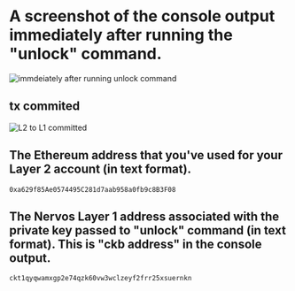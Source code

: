 <h1> A screenshot of the console output immediately after running the "unlock" command. </h1>

![immdeiately after running unlock command](https://user-images.githubusercontent.com/83914557/132345854-4ad73169-61a5-4987-8d8b-cb529fc126a6.png)

<h2> tx commited</h2>

![L2 to L1 committed](https://user-images.githubusercontent.com/83914557/132346581-7849ce44-354b-44da-9c76-4554715f949d.png)

<h2> The Ethereum address that you've used for your Layer 2 account (in text format). </h2>

`0xa629f85Ae0574495C281d7aab958a0fb9c8B3F08`

<h2> The Nervos Layer 1 address associated with the private key passed to "unlock" command (in text format). This is "ckb address" in the console output. </h2>

`ckt1qyqwamxgp2e74qzk60vw3wclzeyf2frr25xsuernkn`
